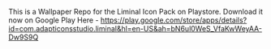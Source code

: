 This is a Wallpaper Repo for the Liminal Icon Pack on Playstore. 
Download it now on Google Play Here - https://play.google.com/store/apps/details?id=com.adapticonsstudio.liminal&hl=en-US&ah=bN6ul0WeS_VfaKwWeyAA-Dw9S9Q
